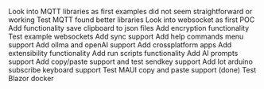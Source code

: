 Look into MQTT libraries as first examples did not seem straightforward or working
Test MQTT found better libraries
Look into websocket as first POC
Add functionality save clipboard to json files
Add encryption functionality
Test example websockets
Add sync support
Add help commands menu support
Add ollma and openAI support
Add crossplatform apps
Add extensibility functionality
Add run scripts functionality
Add AI prompts support
Add copy/paste support and test sendkey support
Add Iot arduino subscribe keyboard support
Test MAUI copy and paste support (done)
Test Blazor docker